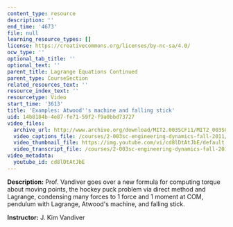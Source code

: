 ```yaml
---
content_type: resource
description: ''
end_time: '4673'
file: null
learning_resource_types: []
license: https://creativecommons.org/licenses/by-nc-sa/4.0/
ocw_type: ''
optional_tab_title: ''
optional_text: ''
parent_title: Lagrange Equations Continued
parent_type: CourseSection
related_resources_text: ''
resource_index_text: ''
resourcetype: Video
start_time: '3613'
title: 'Examples: Atwood''s machine and falling stick'
uid: 14b8184b-4e87-fe71-59f2-f9a0bbd73727
video_files:
  archive_url: http://www.archive.org/download/MIT2.003SCF11/MIT2_003SCF11_lec17_300k.mp4
  video_captions_file: /courses/2-003sc-engineering-dynamics-fall-2011/e52df7ace80b5f87a13baa7c03f40b36_cd8lDtAtJbE.vtt
  video_thumbnail_file: https://img.youtube.com/vi/cd8lDtAtJbE/default.jpg
  video_transcript_file: /courses/2-003sc-engineering-dynamics-fall-2011/4206160e452185aa9d8c5fc8ad9233e0_cd8lDtAtJbE.pdf
video_metadata:
  youtube_id: cd8lDtAtJbE
---
```


**Description:** Prof. Vandiver goes over a new formula for computing torque about moving points, the hockey puck problem via direct method and Lagrange, condensing many forces to 1 force and 1 moment at COM, pendulum with Lagrange, Atwood's machine, and falling stick.

**Instructor:** J. Kim Vandiver

